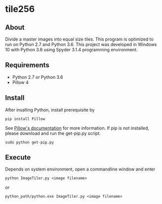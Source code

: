 # tile256

## About
Divide a master images into equal size tiles. This program is optimized to run on Python 2.7 and Python 3.6. 
This project was developed in Windows 10 with Python 3.6 using Spyder 3.1.4 programming environment.

## Requirements

* Python 2.7 or Python 3.6
* Pillow 4

## Install
After insalling Python, install prerequisite by
```
pip install Pillow
```
See [Pillow's documentation](http://pillow.readthedocs.io) for more information.
If pip is not installed, please download and run the get-pip.py script.
```
sudo python get-pip.py
```
    
    
## Execute
Depends on system environment, open a commandline window and enter
```
python ImageTiler.py <image filename>
```
or
```
python_path/python.exe ImageTiler.py <image filename>
```
